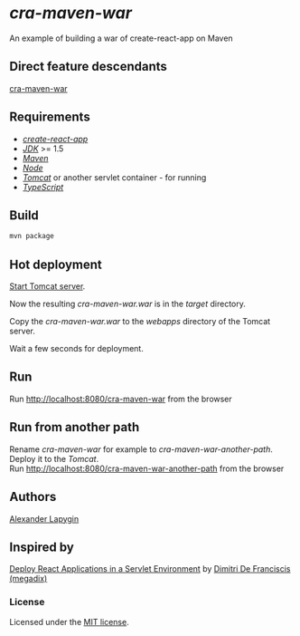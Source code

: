 # *cra-maven-war*

An example of building a war of create-react-app on Maven

## Direct feature descendants

[cra-maven-war](https://github.com/softspider/cra-maven-war)

## Requirements

* [*create-react-app*](https://facebook.github.io/create-react-app/)
* [*JDK*](https://java.com/ru/download/) >= 1.5
* [*Maven*](https://maven.apache.org/)
* [*Node*](https://nodejs.org/en/download/package-manager/)
* [*Tomcat*](http://tomcat.apache.org/) or another servlet container - for running
* [*TypeScript*](https://www.typescriptlang.org/)

## Build

```sh
mvn package
```


## Hot deployment

[Start Tomcat server](https://www.webucator.com/how-to/how-start-stop-apache-tomcat-from-the-command-line-windows.cfm).
  
Now the resulting *cra-maven-war.war* is in the *target* directory.
  
Copy the *cra-maven-war.war* to the *webapps* directory of the Tomcat server.

Wait a few seconds for deployment.

## Run

Run [http://localhost:8080/cra-maven-war](http://localhost:8080/cra-maven-war) from the browser

## Run from another path

Rename *cra-maven-war* for example to *cra-maven-war-another-path*.  
Deploy it to the *Tomcat*.  
Run [http://localhost:8080/cra-maven-war-another-path](http://localhost:8080/cra-maven-war-another-path) from the browser



## Authors

[Alexander Lapygin](https://github.com/AlexanderLapygin)

## Inspired by

[Deploy React Applications in a Servlet Environment](https://www.megadix.it/blog/create-react-app-servlet/) by
[Dimitri De Franciscis (megadix)](https://github.com/megadix)

### License

Licensed under the [MIT license](./LICENSE). 

